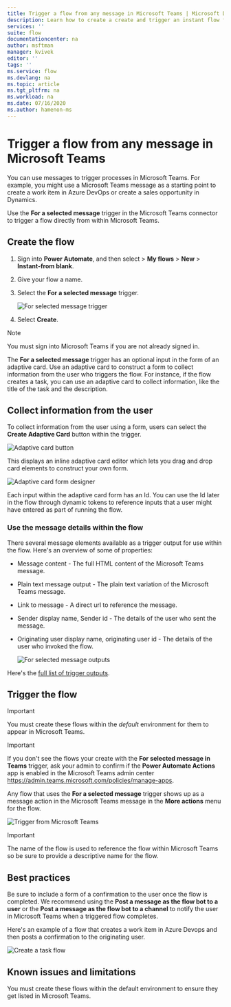 ```yaml
---
title: Trigger a flow from any message in Microsoft Teams | Microsoft Docs
description: Learn how to create a create and trigger an instant flow from any message in Microsoft Teams
services: ''
suite: flow
documentationcenter: na
author: msftman
manager: kvivek
editor: ''
tags: ''
ms.service: flow
ms.devlang: na
ms.topic: article
ms.tgt_pltfrm: na
ms.workload: na
ms.date: 07/16/2020
ms.author: hamenon-ms
---
```


# Trigger a flow from any message in Microsoft Teams

You can use messages to trigger processes in Microsoft Teams. For example, you might use a Microsoft Teams message as a starting point to create a work item in Azure DevOps or create a sales opportunity in Dynamics. 

Use the **For a selected message** trigger in the Microsoft Teams connector to trigger a flow directly from within Microsoft Teams.

## Create the flow

1. Sign into **Power Automate**, and then select > **My flows** > **New** > **Instant-from blank**.
1. Give your flow a name.
1. Select the **For a selected message** trigger.

   ![For selected message trigger](media/trigger-flow-teams-message/trigger-for-a-selected-message.png)

1. Select **Create**.

>[!NOTE]
>You must sign into Microsoft Teams if you are not already signed in.

The **For a selected message** trigger has an optional input in the form of an adaptive card. Use an adaptive card to construct a form to collect information from the user who triggers the flow. For instance, if the flow creates a task, you can use an adaptive card to collect information, like the title of the task and the description.

## Collect information from the user

To collect information from the user using a form, users can select the **Create Adaptive Card** button within the trigger.

![Adaptive card button](media/trigger-flow-teams-message/create-adaptive-card.png)

This displays an inline adaptive card editor which lets you drag and drop card elements to construct your own form.

![Adaptive card form designer](media/trigger-flow-teams-message/ac-card-designer.png)

Each input within the adaptive card form has an Id. You can use the Id later in the flow through dynamic tokens to reference inputs that a user might have entered as part of running the flow.

### Use the message details within the flow

There several message elements available as a trigger output for use within the flow. Here's an overview of some of properties:

* Message content - The full HTML content of the Microsoft Teams message.
* Plain text message output - The plain text variation of the Microsoft Teams message.
* Link to message - A direct url to reference the message.
* Sender display name, Sender id - The details of the user who sent the message.
* Originating user display name, originating user id - The details of the user who invoked the flow.

   ![For selected message outputs](media/trigger-flow-teams-message/dynamic-outputs.png)

Here's the [full list of trigger outputs](https://docs.microsoft.com/connectors/teams/).

## Trigger the flow

>[!IMPORTANT]
>You must create these flows within the *default* environment for them to appear in Microsoft Teams.

>[!IMPORTANT]
>If you don't see the flows your create with the **For selected message in Teams** trigger, ask your admin to confirm if the **Power Automate Actions** app is enabled in the Microsoft Teams admin center https://admin.teams.microsoft.com/policies/manage-apps. 

Any flow that uses the **For a selected message** trigger shows up as a message action in the Microsoft Teams message in the **More actions** menu for the flow. 

![Trigger from Microsoft Teams](media/trigger-flow-teams-message/more-actions-menu.png)

>[!IMPORTANT]
>The name of the flow is used to reference the flow within Microsoft Teams so be sure to provide a descriptive name for the flow.

## Best practices

Be sure to include a form of a confirmation to the user once the flow is completed. We recommend using the **Post a message as the flow bot to a user** or the **Post a message as the flow bot to a channel** to notify the user in Microsoft Teams when a triggered flow completes.

Here's an example of a flow that creates a work item in Azure Devops and then posts a confirmation to the originating user.

![Create a task flow](media/trigger-flow-teams-message/complete-flow.png)

## Known issues and limitations

You must create these flows within the default environment to ensure they get listed in Microsoft Teams.
